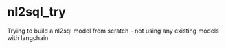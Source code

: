 # nl2sql_try
Trying to build a nl2sql model from scratch - not using any existing models with langchain
